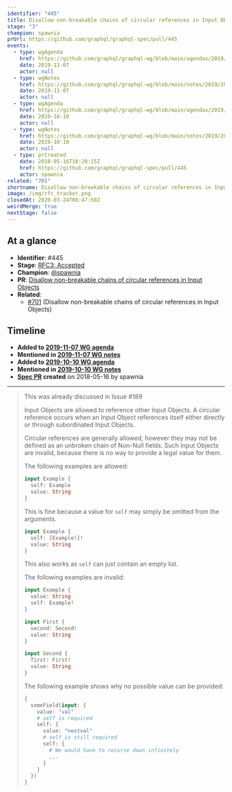 ```yaml
---
identifier: "445"
title: Disallow non-breakable chains of circular references in Input Objects
stage: "3"
champion: spawnia
prUrl: https://github.com/graphql/graphql-spec/pull/445
events:
  - type: wgAgenda
    href: https://github.com/graphql/graphql-wg/blob/main/agendas/2019/2019-11-07.md
    date: 2019-11-07
    actor: null
  - type: wgNotes
    href: https://github.com/graphql/graphql-wg/blob/main/notes/2019/2019-11-07.md
    date: 2019-11-07
    actor: null
  - type: wgAgenda
    href: https://github.com/graphql/graphql-wg/blob/main/agendas/2019/2019-10-10.md
    date: 2019-10-10
    actor: null
  - type: wgNotes
    href: https://github.com/graphql/graphql-wg/blob/main/notes/2019/2019-10-10.md
    date: 2019-10-10
    actor: null
  - type: prCreated
    date: 2018-05-16T18:20:15Z
    href: https://github.com/graphql/graphql-spec/pull/445
    actor: spawnia
related: "701"
shortname: Disallow non-breakable chains of circular references in Input Objects
image: /img/rfc_tracker.png
closedAt: 2020-03-24T08:47:58Z
weirdMerge: true
nextStage: false
---
```


## At a glance

- **Identifier**: #445
- **Stage**: [RFC3: Accepted](https://github.com/graphql/graphql-spec/blob/main/CONTRIBUTING.md#stage-3-accepted)
- **Champion**: [@spawnia](https://github.com/spawnia)
- **PR**: [Disallow non-breakable chains of circular references in Input Objects](https://github.com/graphql/graphql-spec/pull/445)
- **Related**:
  - [#701](/rfcs/701 "Disallow non-breakable chains of circular references in Input Objects / RFC3") (Disallow non-breakable chains of circular references in Input Objects)

<!-- BEGIN_CUSTOM_TEXT -->



<!-- END_CUSTOM_TEXT -->

## Timeline

- **Added to [2019-11-07 WG agenda](https://github.com/graphql/graphql-wg/blob/main/agendas/2019/2019-11-07.md)**
- **Mentioned in [2019-11-07 WG notes](https://github.com/graphql/graphql-wg/blob/main/notes/2019/2019-11-07.md)**
- **Added to [2019-10-10 WG agenda](https://github.com/graphql/graphql-wg/blob/main/agendas/2019/2019-10-10.md)**
- **Mentioned in [2019-10-10 WG notes](https://github.com/graphql/graphql-wg/blob/main/notes/2019/2019-10-10.md)**
- **[Spec PR](https://github.com/graphql/graphql-spec/pull/445) created** on 2018-05-16 by spawnia

<!-- VERBATIM -->

---

> This was already discussed in Issue #189 
> 
> Input Objects are allowed to reference other Input Objects. A circular reference occurs
> when an Input Object references itself either directly or through subordinated Input Objects.
> 
> Circular references are generally allowed, however they may not be defined as an
> unbroken chain of Non-Null fields. Such Input Objects are invalid, because there
> is no way to provide a legal value for them.
> 
> The following examples are allowed:
> 
> ```graphql example
> input Example {
>   self: Example
>   value: String
> }
> ```
> 
> This is fine because a value for `self` may simply be omitted from the arguments.
> 
> ```graphql example
> input Example {
>   self: [Example!]!
>   value: String
> }
> ```
> 
> This also works as `self` can just contain an empty list.
> 
> The following examples are invalid:
> 
> ```graphql counter-example
> input Example {
>   value: String
>   self: Example!
> }
> ```
> 
> ```graphql counter-example
> input First {
>   second: Second!
>   value: String
> }
> 
> input Second {
>   first: First!
>   value: String
> }
> ```
> 
> The following example shows why no possible value can be provided:
> 
> ```graphql
> {
>   someField(input: {
>     value: "val"
>     # self is required
>     self: {
>       value: "nextval"
>       # self is still required
>       self: {
>         # We would have to recurse down infinitely
>         ...
>       }
>     }
>   })
> }
> ```
